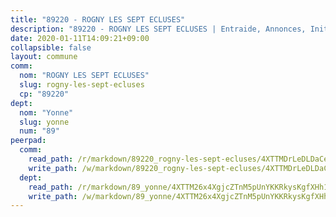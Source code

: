 ```yaml
---
title: "89220 - ROGNY LES SEPT ECLUSES"
description: "89220 - ROGNY LES SEPT ECLUSES | Entraide, Annonces, Initiatives"
date: 2020-01-11T14:09:21+09:00
collapsible: false
layout: commune
comm:
  nom: "ROGNY LES SEPT ECLUSES"
  slug: rogny-les-sept-ecluses
  cp: "89220"
dept:
  nom: "Yonne"
  slug: yonne
  num: "89"
peerpad:
  comm:
    read_path: /r/markdown/89220_rogny-les-sept-ecluses/4XTTMDrLeDLDaCefDmc6N5iVXrRgyvszCG9wQQ9WFVJnm9iXt
    write_path: /w/markdown/89220_rogny-les-sept-ecluses/4XTTMDrLeDLDaCefDmc6N5iVXrRgyvszCG9wQQ9WFVJnm9iXt-K3TgUTvJ8McLGkzLzvbbQbyKu8orpf4o7mBzvvLD8vwgfu6nXUvjNzzATHNkHz8VjQoU8wRrG3EnDegacUBGnbAa46r8FfvMk8CXh7fjQdEA7mc8BpWP2v7VrxdKG41tTbxvWMGv
  dept:
    read_path: /r/markdown/89_yonne/4XTTM26x4XgjcZTnM5pUnYKKRkysKgfXHh1wiigoPHqn9LDKB
    write_path: /w/markdown/89_yonne/4XTTM26x4XgjcZTnM5pUnYKKRkysKgfXHh1wiigoPHqn9LDKB-K3TgU4xaMVqzoRnPJNyddApuMoWvJyHL35bzooauYvdhG3MLg3ikjpoueq9BDtqVP4hJBQxpPxix2gohzXyST9tZPnEkyXpDMdHiAFpx7EU6e8WgvFk7NPsBQepM8o13bG9dyqq7
---
```


